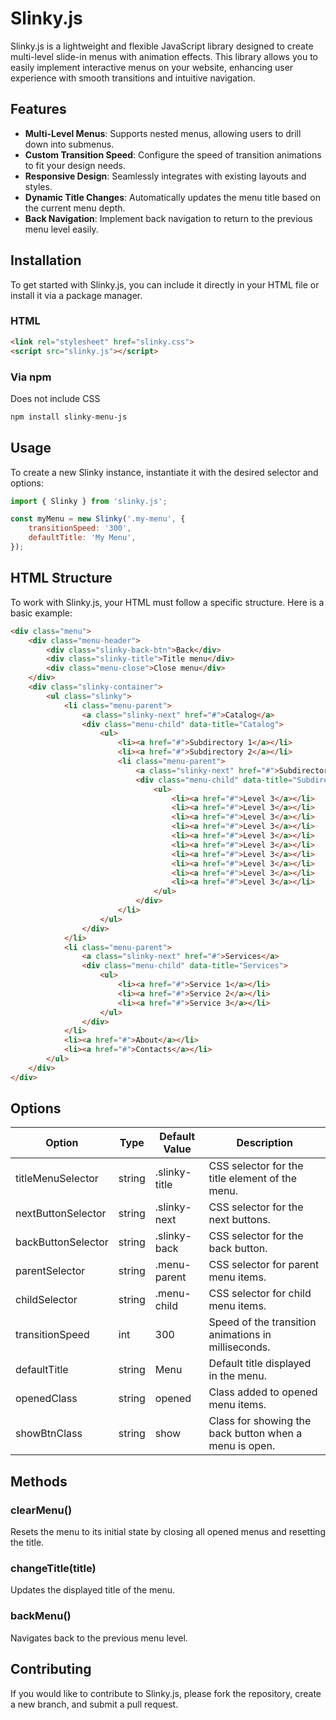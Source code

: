 # Slinky.js

Slinky.js is a lightweight and flexible JavaScript library designed to create multi-level slide-in menus with animation effects. This library allows you to easily implement interactive menus on your website, enhancing user experience with smooth transitions and intuitive navigation.

## Features

- **Multi-Level Menus**: Supports nested menus, allowing users to drill down into submenus.
- **Custom Transition Speed**: Configure the speed of transition animations to fit your design needs.
- **Responsive Design**: Seamlessly integrates with existing layouts and styles.
- **Dynamic Title Changes**: Automatically updates the menu title based on the current menu depth.
- **Back Navigation**: Implement back navigation to return to the previous menu level easily.

## Installation

To get started with Slinky.js, you can include it directly in your HTML file or install it via a package manager.

### HTML
```html
<link rel="stylesheet" href="slinky.css">
<script src="slinky.js"></script>
```

### Via npm

Does not include CSS

```bash
npm install slinky-menu-js
```

## Usage

To create a new Slinky instance, instantiate it with the desired selector and options:

```javascript
import { Slinky } from 'slinky.js';

const myMenu = new Slinky('.my-menu', {
    transitionSpeed: '300',
    defaultTitle: 'My Menu',
});
```

## HTML Structure

To work with Slinky.js, your HTML must follow a specific structure. Here is a basic example:

```html
<div class="menu">
    <div class="menu-header">
        <div class="slinky-back-btn">Back</div>
        <div class="slinky-title">Title menu</div>
        <div class="menu-close">Close menu</div>
    </div>
    <div class="slinky-container">
        <ul class="slinky">
            <li class="menu-parent">
                <a class="slinky-next" href="#">Catalog</a>
                <div class="menu-child" data-title="Catalog">
                    <ul>
                        <li><a href="#">Subdirectory 1</a></li>
                        <li><a href="#">Subdirectory 2</a></li>
                        <li class="menu-parent">
                            <a class="slinky-next" href="#">Subdirectory 3</a>
                            <div class="menu-child" data-title="Subdirectory 3">
                                <ul>
                                    <li><a href="#">Level 3</a></li>
                                    <li><a href="#">Level 3</a></li>
                                    <li><a href="#">Level 3</a></li>
                                    <li><a href="#">Level 3</a></li>
                                    <li><a href="#">Level 3</a></li>
                                    <li><a href="#">Level 3</a></li>
                                    <li><a href="#">Level 3</a></li>
                                    <li><a href="#">Level 3</a></li>
                                    <li><a href="#">Level 3</a></li>
                                    <li><a href="#">Level 3</a></li>
                                </ul>
                            </div>
                        </li>
                    </ul>
                </div>
            </li>
            <li class="menu-parent">
                <a class="slinky-next" href="#">Services</a>
                <div class="menu-child" data-title="Services">
                    <ul>
                        <li><a href="#">Service 1</a></li>
                        <li><a href="#">Service 2</a></li>
                        <li><a href="#">Service 3</a></li>
                    </ul>
                </div>
            </li>
            <li><a href="#">About</a></li>
            <li><a href="#">Contacts</a></li>
        </ul>
    </div>
</div>
```

## Options

| Option                    | Type   | Default Value  | Description                                                       |
|---------------------------|--------|----------------|-------------------------------------------------------------------|
| titleMenuSelector         | string | .slinky-title   | CSS selector for the title element of the menu.                  |
| nextButtonSelector        | string | .slinky-next    | CSS selector for the next buttons.                                |
| backButtonSelector        | string | .slinky-back    | CSS selector for the back button.                                 |
| parentSelector            | string | .menu-parent     | CSS selector for parent menu items.                               |
| childSelector             | string | .menu-child      | CSS selector for child menu items.                                |
| transitionSpeed           | int | 300              | Speed of the transition animations in milliseconds.               |
| defaultTitle              | string | Menu             | Default title displayed in the menu.                              |
| openedClass               | string | opened           | Class added to opened menu items.                                 |
| showBtnClass              | string | show             | Class for showing the back button when a menu is open.           |

## Methods

### clearMenu()

Resets the menu to its initial state by closing all opened menus and resetting the title.

### changeTitle(title)

Updates the displayed title of the menu.

### backMenu()

Navigates back to the previous menu level.

## Contributing

If you would like to contribute to Slinky.js, please fork the repository, create a new branch, and submit a pull request.